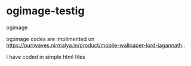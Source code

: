 # ogimage-testig
ogimage

og:image codes are implimented on https://puriwaves.nirmalya.in/product/mobile-wallpaper-lord-jagannath..

I have coded in simple html files
